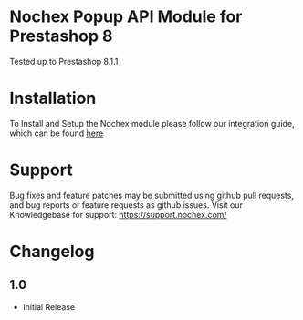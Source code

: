 Nochex Popup API Module for Prestashop 8
============
Tested up to Prestashop 8.1.1

Installation
============
To Install and Setup the Nochex module please follow our integration guide, which can be found <a href="https://ssl.nochex.com/Docs/shopping-cart-widget-guides/PrestaShop">here</a>

Support
============
Bug fixes and feature patches may be submitted using github pull requests, and bug reports or feature requests as github issues.
Visit our Knowledgebase for support: https://support.nochex.com/  

Changelog
============

1.0
----------

* Initial Release
